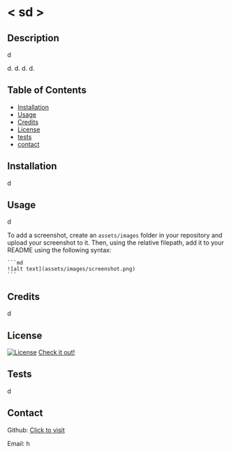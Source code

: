 # < sd >

## Description

d

d. d. d. d.

## Table of Contents

- [Installation](#installation)
- [Usage](#usage)
- [Credits](#credits)
- [License](#license)
- [tests](#tests)
- [contact](#contact)

## Installation

d

## Usage

d

To add a screenshot, create an `assets/images` folder in your repository and upload your screenshot to it. Then, using the relative filepath, add it to your README using the following syntax:

    ```md
    ![alt text](assets/images/screenshot.png)
    ```

## Credits

d

## License

[![License](https://img.shields.io/badge/License-Apache_2.0-blue.svg)](https://opensource.org/licenses/Apache-2.0)
[Check it out!](https://opensource.org/license/apache-2-0)

## Tests

d

## Contact

Github: [Click to visit](https://github.com/jacobmidd1996)

Email: h
